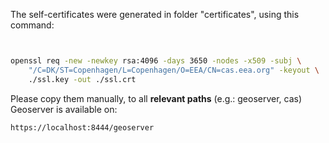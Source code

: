 The self-certificates were generated in folder "certificates", using this command:

```bash


openssl req -new -newkey rsa:4096 -days 3650 -nodes -x509 -subj \
    "/C=DK/ST=Copenhagen/L=Copenhagen/O=EEA/CN=cas.eea.org" -keyout \
    ./ssl.key -out ./ssl.crt
```

Please copy them manually, to all **relevant paths** (e.g.: geoserver, cas)
Geoserver is available on:

```
https://localhost:8444/geoserver
```
